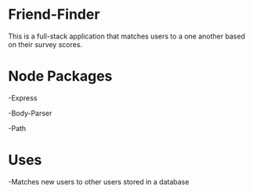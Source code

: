 # Friend-Finder

This is a full-stack application that matches users to a one another based on their survey scores. 

# Node Packages

-Express

-Body-Parser

-Path

# Uses

-Matches new users to other users stored in a database

